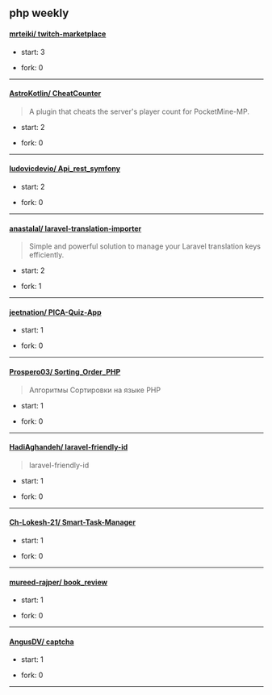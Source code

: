 ## php weekly

#### [mrteiki/ twitch-marketplace](https://github.com/mrteiki/twitch-marketplace)
>  
+ start: 3
+ fork: 0
---
#### [AstroKotlin/ CheatCounter](https://github.com/AstroKotlin/CheatCounter)
>  A plugin that cheats the server's player count for PocketMine-MP.
+ start: 2
+ fork: 0
---
#### [ludovicdevio/ Api_rest_symfony](https://github.com/ludovicdevio/Api_rest_symfony)
>  
+ start: 2
+ fork: 0
---
#### [anastalal/ laravel-translation-importer](https://github.com/anastalal/laravel-translation-importer)
>  Simple and powerful solution to manage your Laravel translation keys efficiently.
+ start: 2
+ fork: 1
---
#### [jeetnation/ PICA-Quiz-App](https://github.com/jeetnation/PICA-Quiz-App)
>  
+ start: 1
+ fork: 0
---
#### [Prospero03/ Sorting_Order_PHP](https://github.com/Prospero03/Sorting_Order_PHP)
>  Алгоритмы Сортировки на языке PHP
+ start: 1
+ fork: 0
---
#### [HadiAghandeh/ laravel-friendly-id](https://github.com/HadiAghandeh/laravel-friendly-id)
>  laravel-friendly-id
+ start: 1
+ fork: 0
---
#### [Ch-Lokesh-21/ Smart-Task-Manager](https://github.com/Ch-Lokesh-21/Smart-Task-Manager)
>  
+ start: 1
+ fork: 0
---
#### [mureed-rajper/ book_review](https://github.com/mureed-rajper/book_review)
>  
+ start: 1
+ fork: 0
---
#### [AngusDV/ captcha](https://github.com/AngusDV/captcha)
>  
+ start: 1
+ fork: 0
---